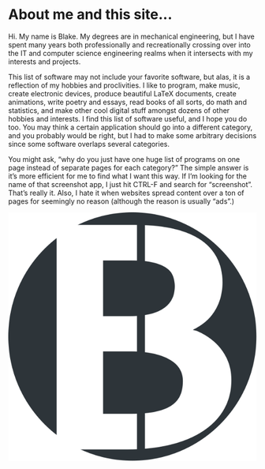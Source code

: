 # About me and this site...

Hi. My name is Blake. My degrees are in mechanical engineering, but I have spent many years both professionally and recreationally crossing over into the IT and computer science engineering realms when it intersects with my interests and projects.

This list of software may not include your favorite software, but alas, it is a reflection of my hobbies and proclivities. I like to program, make music, create electronic devices, produce beautiful LaTeX documents, create animations, write poetry and essays, read books of all sorts, do math and statistics, and make other cool digital stuff amongst dozens of other hobbies and interests. I find this list of software useful, and I hope you do too. You may think a certain application should go into a different category, and you probably would be right, but I had to make some arbitrary decisions since some software overlaps several categories.

You might ask, “why do you just have one huge list of programs on one page instead of separate pages for each category?” The simple answer is it’s more efficient for me to find what I want this way. If I’m looking for the name of that screenshot app, I just hit CTRL-F and search for “screenshot”. That’s really it. Also, I hate it when websites spread content over a ton of pages for seemingly no reason (although the reason is usually “ads”.)

![](belogoopt.svg)
